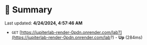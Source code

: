 # 📖 Summary
Last updated: **4/24/2024, 4:57:46 AM**

- `GET` [https://jupiterlab-render-0pdn.onrender.com/lab?](https://jupiterlab-render-0pdn.onrender.com/lab?) - **Up** (284ms)
